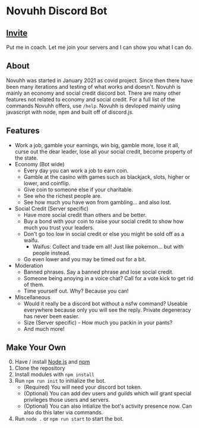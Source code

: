 # Novuhh Discord Bot

## [Invite](https://discord.com/oauth2/authorize?client_id=804518102590029854&scope=bot&permissions=8)

Put me in coach. Let me join your servers and I can show you what I can do.

## About

Novuhh was started in January 2021 as covid project. Since then there have been many iterations and testing of what works and doesn't. Novuhh is mainly an economy and social credit discord bot. There are many other features not related to economy and social credit. For a full list of the commands Novuhh offers, use `/help`. Novuhh is devloped mainly using javascript with node, npm and built off of discord.js.

## Features

- Work a job, gamble your earnings, win big, gamble more, lose it all, curse out the dear leader, lose all your social credit, become property of the state.
- Economy (Bot wide)
    - Every day you can work a job to earn coin.
    - Gamble at the casino with games such as blackjack, slots, higher or lower, and coinflip.
    - Give coin to someone else if your charitable.
    - See who the richest people are.
    - See how much you have won from gambling... and also lost.
- Social Credit (Server specific)
    - Have more social credit than others and be better.
    - Buy a bond with your coin to raise your social credit to show how much you trust your leaders.
    - Don't go too low in social credit or else you might be sold off as a waifu.
        - Waifus: Collect and trade em all! Just like pokemon... but with people instead.
    - Go even lower and you may be timed out for a bit.
- Moderation
    - Banned phrases. Say a banned phrase and lose social credit.
    - Someone being anoying in a voice chat? Call for a vote kick to get rid of them.
    - Time yourself out. Why? Because you can!
- Miscellaneous
    - Would it really be a discord bot without a nsfw command? Useable everywhere because only you will see the reply. Private degeneracy has never been easier.
    - Size (Server specific) - How much you packin in your pants?
    - And much more!

## Make Your Own

0. Have / install [Node.js](https://nodejs.org/) and [npm](https://www.npmjs.com/)
1. Clone the repository
2. Install modules with `npm install`
3. Run `npm run init` to initialize the bot. 
    - (Required) You will need your discord bot token.
    - (Optional) You can add dev users and guilds which will grant special privileges those users and servers.
    - (Optional) You can also intialize the bot's activity presence now. Can also do this later via commands.
4. Run `node .` or `npm run start` to start the bot.